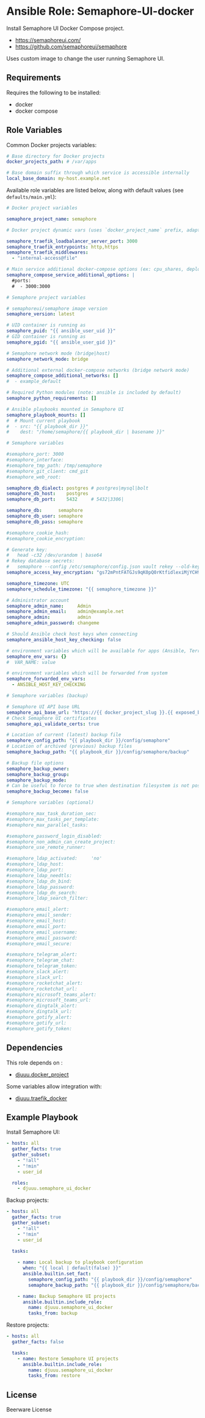 Ansible Role: Semaphore-UI-docker
=================================

Install Semaphore UI Docker Compose project.

- https://semaphoreui.com/
- https://github.com/semaphoreui/semaphore

Uses custom image to change the user running Semaphore UI.

Requirements
------------

Requires the following to be installed:
- docker
- docker compose

Role Variables
--------------

Common Docker projects variables:

```yaml
# Base directory for Docker projects
docker_projects_path: # /var/apps

# Base domain suffix through which service is accessible internally
local_base_domain: my-host.example.net
```

Available role variables are listed below, along with default values (see `defaults/main.yml`):

```yaml
# Docker project variables

semaphore_project_name: semaphore

# Docker project dynamic vars (uses `docker_project_name` prefix, adapt if overridden)

semaphore_traefik_loadbalancer_server_port: 3000
semaphore_traefik_entrypoints: http,https
semaphore_traefik_middlewares:
  - "internal-access@file"

# Main service additional docker-compose options (ex: cpu_shares, deploy, ...)
semaphore_compose_service_additional_options: |
  #ports:
  #  - 3000:3000
```

```yaml
# Semaphore project variables

# semaphoreui/semaphore image version
semaphore_version: latest

# UID container is running as
semaphore_puid: "{{ ansible_user_uid }}"
# GID container is running as
semaphore_pgid: "{{ ansible_user_gid }}"

# Semaphore network mode (bridge|host)
semaphore_network_mode: bridge

# Additional external docker-compose networks (bridge network mode)
semaphore_compose_additional_networks: []
#  - example_default

# Required Python modules (note: ansible is included by default)
semaphore_python_requirements: []

# Ansible playbooks mounted in Semaphore UI
semaphore_playbook_mounts: []
#  # Mount current playbook
#  - src: "{{ playbook_dir }}"
#    dest: "/home/semaphore/{{ playbook_dir | basename }}"
```

```yaml
# Semaphore variables

#semaphore_port: 3000
#semaphore_interface:
#semaphore_tmp_path: /tmp/semaphore
#semaphore_git_client: cmd_git
#semaphore_web_root:

semaphore_db_dialect: postgres # postgres|mysql|bolt
semaphore_db_host:    postgres
semaphore_db_port:    5432     # 5432|3306|

semaphore_db:      semaphore
semaphore_db_user: semaphore
semaphore_db_pass: semaphore

#semaphore_cookie_hash:
#semaphore_cookie_encryption:

# Generate key:
#   head -c32 /dev/urandom | base64
# Rekey database secrets:
#   semaphore --config /etc/semaphore/config.json vault rekey --old-key <previous-encryption-key>
semaphore_access_key_encryption: "gs72mPntFATGJs9qK0pQ0rKtfidlexiMjYCH9gWKhTU="

semaphore_timezone: UTC
semaphore_schedule_timezone: "{{ semaphore_timezone }}"

# Administrator account
semaphore_admin_name:     Admin
semaphore_admin_email:    admin@example.net
semaphore_admin:          admin
semaphore_admin_password: changeme

# Should Ansible check host keys when connecting
semaphore_ansible_host_key_checking: false

# environment variables which will be available for apps (Ansible, Terraform, etc).
semaphore_env_vars: {}
#  VAR_NAME: value

# environment variables which will be forwarded from system
semaphore_forwarded_env_vars:
  - ANSIBLE_HOST_KEY_CHECKING
```

```yaml
# Semaphore variables (backup)

# Semaphore UI API base URL
semaphore_api_base_url: "https://{{ docker_project_slug }}.{{ exposed_base_domain | default(local_base_domain, true) }}/api"
# Check Semaphore UI certificates
semaphore_api_validate_certs: true

# Location of current (latest) backup file
semaphore_config_path: "{{ playbook_dir }}/config/semaphore"
# Location of archived (previous) backup files
semaphore_backup_path: "{{ playbook_dir }}/config/semaphore/backup"

# Backup file options
semaphore_backup_owner:
semaphore_backup_group:
semaphore_backup_mode:
# Can be useful to force to true when destination filesystem is not posix-compatible (ex: SMB share)
semaphore_backup_become: false
```

```yaml
# Semaphore variables (optional)

#semaphore_max_task_duration_sec:
#semaphore_max_tasks_per_template:
#semaphore_max_parallel_tasks:

#semaphore_password_login_disabled:
#semaphore_non_admin_can_create_project:
#semaphore_use_remote_runner:

#semaphore_ldap_activated:     'no'
#semaphore_ldap_host:
#semaphore_ldap_port:
#semaphore_ldap_needtls:
#semaphore_ldap_dn_bind:
#semaphore_ldap_password:
#semaphore_ldap_dn_search:
#semaphore_ldap_search_filter:

#semaphore_email_alert:
#semaphore_email_sender:
#semaphore_email_host:
#semaphore_email_port:
#semaphore_email_username:
#semaphore_email_password:
#semaphore_email_secure:

#semaphore_telegram_alert:
#semaphore_telegram_chat:
#semaphore_telegram_token:
#semaphore_slack_alert:
#semaphore_slack_url:
#semaphore_rocketchat_alert:
#semaphore_rocketchat_url:
#semaphore_microsoft_teams_alert:
#semaphore_microsoft_teams_url:
#semaphore_dingtalk_alert:
#semaphore_dingtalk_url:
#semaphore_gotify_alert:
#semaphore_gotify_url:
#semaphore_gotify_token:
```

Dependencies
------------

This role depends on :
- [djuuu.docker_project](https://github.com/Djuuu/ansible-role-docker-project)

Some variables allow integration with:
- [djuuu.traefik_docker](https://github.com/Djuuu/ansible-role-traefik-docker)

Example Playbook
----------------

Install Semaphore UI:
```yaml
- hosts: all
  gather_facts: true
  gather_subset:
    - "!all"
    - "!min"
    - user_id

  roles:
    - djuuu.semaphore_ui_docker
```

Backup projects:
```yaml
- hosts: all
  gather_facts: true
  gather_subset:
    - "!all"
    - "!min"
    - user_id
  
  tasks:

    - name: Local backup to playbook configuration
      when: "{{ local | default(false) }}"
      ansible.builtin.set_fact:
        semaphore_config_path: "{{ playbook_dir }}/config/semaphore"
        semaphore_backup_path: "{{ playbook_dir }}/config/semaphore/backup"

    - name: Backup Semaphore UI projects
      ansible.builtin.include_role:
        name: djuuu.semaphore_ui_docker
        tasks_from: backup
```

Restore projects:
```yaml
- hosts: all
  gather_facts: false

  tasks:
    - name: Restore Semaphore UI projects
      ansible.builtin.include_role:
        name: djuuu.semaphore_ui_docker
        tasks_from: restore
```

License
-------

Beerware License
